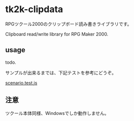 # tk2k-clipdata

RPGツクール2000のクリップボード読み書きライブラリです。

Clipboard read/write library for RPG Maker 2000.

## usage

todo.

サンプルが出来るまでは、下記テストを参考にどうぞ。

[scenario.test.js](./scenario.test.js)

## 注意

ツクール本体同様、Windowsでしか動作しません。